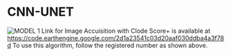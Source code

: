 # CNN-UNET
![MODEL 1](https://github.com/user-attachments/assets/f2a5a731-c5dc-49cf-9081-ed7f61d82fc2)
Link for Image Accuisition with Clode Score+ is available at https://code.earthengine.google.com/2d1a23541c03d20aaf030ddba4a3f78d
To use this algorithm, follow the registered number as shown above.
